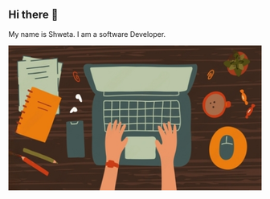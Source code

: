 ## Hi there 👋

My name is Shweta.
I am a software Developer.


![Alt text](https://github.com/ShwetaSridharan/ShwetaSridharan/blob/0d50d945be158a99add5389aef75cf9723c79c23/git.png)


